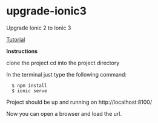 # upgrade-ionic3
Upgrade Ionic 2 to Ionic 3

<a href="http://ionicbucket.com/post/58ea1dfeaaf00f05f0174252">Tutorial</a>

<b>Instructions</b>

clone the project
cd into the project directory

In the terminal just type the following command:

      $ npm install
      $ ionic serve
      
Project should be up and running on http://localhost:8100/

Now you can open a browser and load the url.